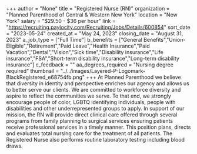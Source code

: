+++
author = "None"
title = "Registered Nurse (RN)"
organization = "Planned Parenthood of Central & Western New York"
location = "New York"
salary = "$29.50 - $36 per hour"
link = "https://recruiting.paylocity.com/Recruiting/Jobs/Details/600854"
sort_date = "2023-05-24"
created_at = "May 24, 2023"
closing_date = "August 31, 2023"
a_job_type = ["Full Time"]
b_benefits = ["General Benefits","Union-Eligible","Retirement","Paid Leave","Health Insurance","Paid Vacation","Dental","Vision","Sick time","Disability insurance","Life insurance","FSA","Short-term disability insurance","Long-term disability insurance"]
c_feedback = ""
aa_degrees_required = "Nursing degree required"
thumbnail = "../../images/Layered-P-Logomark-BlackRegistered_e68754fb.png"
+++
At Planned Parenthood we believe that diversity in identity and perspective enriches our agency and allows us to better serve our clients. We are committed to workforce diversity and aspire to reflect the communities we serve. To that end, we strongly encourage people of color, LGBTQ identifying individuals, people with disabilities and other underrepresented groups to apply. In support of our mission, the RN will provide direct clinical care offered through several programs from family planning to surgical services ensuring patients receive professional services in a timely manner. This position plans, directs and evaluates total nursing care for the treatment of all patients. The Registered Nurse also performs routine laboratory testing including blood draws.